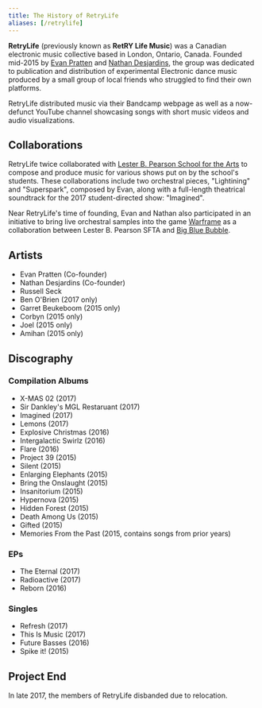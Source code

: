 ```yaml
---
title: The History of RetryLife
aliases: [/retrylife]
---
```


**RetryLife** (previously known as **RetRY Life Music**) was a Canadian electronic music collective based in London, Ontario, Canada. Founded mid-2015 by [Evan Pratten](https://ewpratten.com) and [Nathan Desjardins](https://www.artstation.com/kondroel), the group was dedicated to publication and distribution of experimental Electronic dance music produced by a small group of local friends who struggled to find their own platforms.

RetryLife distributed music via their Bandcamp webpage as well as a now-defunct YouTube channel showcasing songs with short music videos and audio visualizations.

## Collaborations

RetryLife twice collaborated with [Lester B. Pearson School for the Arts](https://en.wikipedia.org/wiki/Lester_B._Pearson_School_for_the_Arts) to compose and produce music for various shows put on by the school's students. These collaborations include two orchestral pieces, "Lightining" and "Superspark", composed by Evan, along with a full-length theatrical soundtrack for the 2017 student-directed show: "Imagined".

Near RetryLife's time of founding, Evan and Nathan also participated in an initiative to bring live orchestral samples into the game [Warframe](https://en.wikipedia.org/wiki/Warframe) as a collaboration between Lester B. Pearson SFTA and [Big Blue Bubble](https://en.wikipedia.org/wiki/Big_Blue_Bubble).

## Artists

- Evan Pratten (Co-founder)
- Nathan Desjardins (Co-founder)
- Russell Seck
- Ben O'Brien (2017 only)
- Garret Beukeboom (2015 only)
- Corbyn (2015 only)
- Joel (2015 only)
- Amihan (2015 only)

## Discography

### Compilation Albums

- X-MAS 02 (2017)
- Sir Dankley's MGL Restaruant (2017)
- Imagined (2017)
- Lemons (2017)
- Explosive Christmas (2016)
- Intergalactic Swirlz (2016)
- Flare (2016)
- Project 39 (2015)
- Silent (2015)
- Enlarging Elephants (2015)
- Bring the Onslaught (2015)
- Insanitorium (2015)
- Hypernova (2015)
- Hidden Forest (2015)
- Death Among Us (2015)
- Gifted (2015)
- Memories From the Past (2015, contains songs from prior years)

### EPs

- The Eternal (2017)
- Radioactive (2017)
- Reborn (2016)

### Singles

- Refresh (2017)
- This Is Music (2017)
- Future Basses (2016)
- Spike it! (2015)

## Project End

In late 2017, the members of RetryLife disbanded due to relocation.